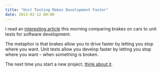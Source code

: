 ```yaml
---
title: "Unit Testing Makes Development Faster"
date: 2013-02-12 00:00
---
```


<p>I read an <a href="http://www.devjoy.com/2013/02/why-do-cars-have-brakes/">interesting article</a> this morning comparing brakes on cars to unit tests for software development. </p>

<p>The metaphor is that brakes allow you to drive faster by letting you stop where you want. Unit tests allow you develop faster by letting you stop where you want – when something is broken.</p>

<p>The next time you start a new project, <a href="http://ashfurrow.com/blog/unit-testing-objective-c-using-kiwi">think about it</a>.</p>

<!-- more -->


